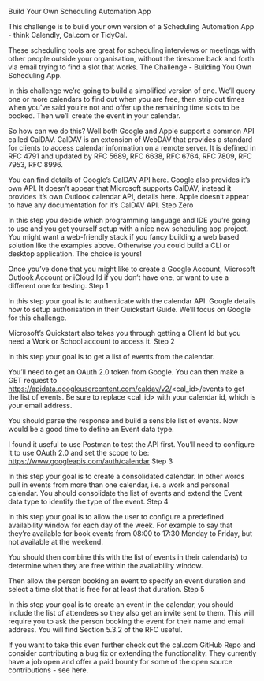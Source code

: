 Build Your Own Scheduling Automation App

This challenge is to build your own version of a Scheduling Automation App - think Calendly, Cal.com or TidyCal.

These scheduling tools are great for scheduling interviews or meetings with other people outside your organisation, without the tiresome back and forth via email trying to find a slot that works.
The Challenge - Building You Own Scheduling App.

In this challenge we’re going to build a simplified version of one. We’ll query one or more calendars to find out when you are free, then strip out times when you’ve said you’re not and offer up the remaining time slots to be booked. Then we’ll create the event in your calendar.

So how can we do this? Well both Google and Apple support a common API called CalDAV. CalDAV is an extension of WebDAV that provides a standard for clients to access calendar information on a remote server. It is defined in RFC 4791 and updated by RFC 5689, RFC 6638, RFC 6764, RFC 7809, RFC 7953, RFC 8996.

You can find details of Google’s CalDAV API here. Google also provides it’s own API. It doesn’t appear that Microsoft supports CalDAV, instead it provides it’s own Outlook calendar API, details here. Apple doesn’t appear to have any documentation for it’s CalDAV API.
Step Zero

In this step you decide which programming language and IDE you’re going to use and you get yourself setup with a nice new scheduling app project. You might want a web-friendly stack if you fancy building a web based solution like the examples above. Otherwise you could build a CLI or desktop application. The choice is yours!

Once you’ve done that you might like to create a Google Account, Microsoft Outlook Account or iCloud Id if you don’t have one, or want to use a different one for testing.
Step 1

In this step your goal is to authenticate with the calendar API. Google details how to setup authorisation in their Quickstart Guide. We’ll focus on Google for this challenge.

Microsoft’s Quickstart also takes you through getting a Client Id but you need a Work or School account to access it.
Step 2

In this step your goal is to get a list of events from the calendar.

You’ll need to get an OAuth 2.0 token from Google. You can then make a GET request to https://apidata.googleusercontent.com/caldav/v2/<cal_id>/events to get the list of events. Be sure to replace <cal_id> with your calendar id, which is your email address.

You should parse the response and build a sensible list of events. Now would be a good time to define an Event data type.

I found it useful to use Postman to test the API first. You’ll need to configure it to use OAuth 2.0 and set the scope to be: https://www.googleapis.com/auth/calendar
Step 3

In this step your goal is to create a consolidated calendar. In other words pull in events from more than one calendar, i.e. a work and personal calendar. You should consolidate the list of events and extend the Event data type to identify the type of the event.
Step 4

In this step your goal is to allow the user to configure a predefined availability window for each day of the week. For example to say that they’re available for book events from 08:00 to 17:30 Monday to Friday, but not available at the weekend.

You should then combine this with the list of events in their calendar(s) to determine when they are free within the availability window.

Then allow the person booking an event to specify an event duration and select a time slot that is free for at least that duration.
Step 5

In this step your goal is to create an event in the calendar, you should include the list of attendees so they also get an invite sent to them. This will require you to ask the person booking the event for their name and email address. You will find Section 5.3.2 of the RFC useful.

If you want to take this even further check out the cal.com GitHub Repo and consider contributing a bug fix or extending the functionality. They currently have a job open and offer a paid bounty for some of the open source contributions - see here.
